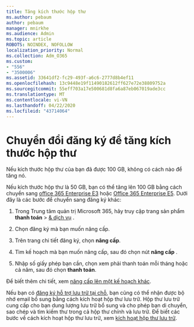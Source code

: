 ```yaml
---
title: Tăng kích thước hộp thư
ms.author: pebaum
author: pebaum
manager: mnirkhe
ms.audience: Admin
ms.topic: article
ROBOTS: NOINDEX, NOFOLLOW
localization_priority: Normal
ms.collection: Adm_O365
ms.custom:
- "556"
- "3500006"
ms.assetid: 33641df2-fc29-493f-a6c6-2777d8b4ef11
ms.openlocfilehash: 13c9448e19f11490182612ff627e72e38809752a
ms.sourcegitcommit: 55eff703a17e500681d8fa6a87eb067019ade3cc
ms.translationtype: MT
ms.contentlocale: vi-VN
ms.lasthandoff: 04/22/2020
ms.locfileid: "43714064"
---
```

# <a name="switch-subscriptions-to-increase-mailbox-size"></a>Chuyển đổi đăng ký để tăng kích thước hộp thư

Nếu kích thước hộp thư của bạn đã được 100 GB, không có cách nào để tăng nó.
  
Nếu kích thước hộp thư là 50 GB, bạn có thể tăng lên 100 GB bằng cách chuyển sang [office 365 Enterprise E3](https://products.office.com/business/office-365-enterprise-e3-business-software) hoặc [Office 365 Enterprise E5](https://products.office.com/business/office-365-enterprise-e5-business-software). Dưới đây là các bước để chuyển sang đăng ký khác:
  
1. Trong Trung tâm quản trị Microsoft 365, hãy truy cập trang sản phẩm **thanh toán** \> [& dịch vụ](https://go.microsoft.com/fwlink/p/?linkid=842054) .

2. Chọn đăng ký mà bạn muốn nâng cấp.

3. Trên trang chi tiết đăng ký, chọn **nâng cấp**.

4. Tìm kế hoạch mà bạn muốn nâng cấp, sau đó chọn nút **nâng cấp** .

5. Nhập số giấy phép bạn cần, chọn xem phải thanh toán mỗi tháng hoặc cả năm, sau đó chọn **thanh toán**.

Để biết thêm chi tiết, xem [nâng cấp lên một kế hoạch khác](https://docs.microsoft.com/office365/admin/subscriptions-and-billing/upgrade-to-different-plan).

Nếu bạn có [đăng ký hỗ trợ lưu trữ tại chỗ](https://docs.microsoft.com/office365/servicedescriptions/exchange-online-archiving-service-description/exchange-online-archiving-service-description), bạn cũng có thể nhận được bộ nhớ email bổ sung bằng cách kích hoạt hộp thư lưu trữ. Hộp thư lưu trữ cung cấp cho bạn dung lượng lưu trữ bổ sung và cho phép bạn di chuyển, sao chép và tìm kiếm thư trong cả hộp thư chính và lưu trữ. Để biết các bước về cách kích hoạt hộp thư lưu trữ, xem [kích hoạt hộp thư lưu trữ](https://docs.microsoft.com/office365/securitycompliance/enable-archive-mailboxes).